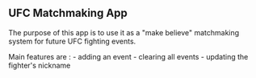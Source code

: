 ## UFC Matchmaking App
The purpose of this app is to use it as a "make believe" matchmaking system for future UFC fighting events.

Main features are : - adding an event - clearing all events - updating the fighter's nickname
